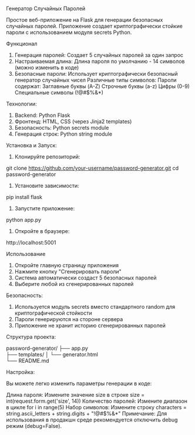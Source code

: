 Генератор Случайных Паролей

Простое веб-приложение на Flask для генерации безопасных случайных паролей. Приложение создает криптографически стойкие пароли с использованием модуля secrets Python.

Функционал

1) Генерация паролей: Создает 5 случайных паролей за один запрос
2) Настраиваемая длина: Длина пароля по умолчанию - 14 символов (можно изменить в коде)
3) Безопасные пароли: Использует криптографически безопасный генератор случайных чисел
Различные типы символов: Пароли содержат:
Заглавные буквы (A-Z)
Строчные буквы (a-z)
Цифры (0-9)
Специальные символы (!@#$%&*)

Технологии:

1) Backend: Python Flask
2) Фронтенд: HTML, CSS (через Jinja2 templates)
3) Безопасность: Python secrets module
4) Генерация строк: Python string module

Установка и Запуск:

1. Клонируйте репозиторий:

git clone https://github.com/your-username/password-generator.git
cd password-generator

1. Установите зависимости:

pip install flask

1. Запустите приложение:

python app.py

1. Откройте в браузере:

http://localhost:5001

Использование

1. Откройте главную страницу приложения
2. Нажмите кнопку "Сгенерировать пароли"
3. Система автоматически создаст 5 безопасных паролей
4. Выберите любой из сгенерированных паролей

Безопасность:

1) Используется модуль secrets вместо стандартного random для криптографической стойкости
2) Пароли генерируются на стороне сервера
3) Приложение не хранит историю сгенерированных паролей

Структура проекта: 

password-generator/
├── app.py                
├── templates/
│   └── generator.html     
└── README.md

Настройка: 

Вы можете легко изменить параметры генерации в коде:

Длина пароля: Измените значение size в строке size = int(request.form.get('size', 14))
Количество паролей: Измените диапазон в цикле for i in range(5)
Набор символов: Измените строку characters = string.ascii_letters + string.digits + "!@#$%&*"
Примечание: Для использования в продакшн среде рекомендуется отключить debug режим (debug=False).
